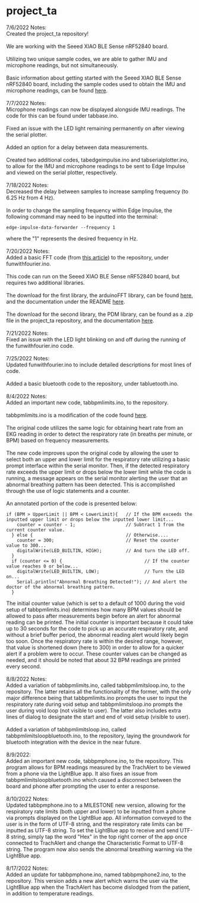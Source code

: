 # project_ta

7/6/2022 Notes: <br />
Created the project_ta repository!<br />
<br />
We are working with the Seeed XIAO BLE Sense nRF52840 board. <br />
<br />
Utilizing two unique sample codes, we are able to gather IMU and microphone readings, but not simultaneously. <br />
<br />
Basic information about getting started with the Seeed XIAO BLE Sense nRF52840 board, including the sample codes used to obtain the IMU and microphone readings, can be found [here](https://github.com/kevinwlu/iot/tree/master/lesson6/xiao). <br />
<br />
7/7/2022 Notes: <br />
Microphone readings can now be displayed alongside IMU readings. The code for this can be found under tabbase.ino. <br />
<br />
Fixed an issue with the LED light remaining permanently on after viewing the serial plotter. <br />
<br />
Added an option for a delay between data measurements. <br />
<br />
Created two additional codes, tabedgeimpulse.ino and tabserialplotter.ino, to allow for the IMU and microphone readings to be sent to Edge Impulse and viewed on the serial plotter, respectively. <br/>
<br />
7/18/2022 Notes: <br />
Decreased the delay between samples to increase sampling frequency (to 6.25 Hz from 4 Hz). <br />
<br />
In order to change the sampling frequency within Edge Impulse, the following command may need to be inputted into the terminal:
```
edge-impulse-data-forwarder --frequency 1
```
where the "1" represents the desired frequency in Hz. <br />
<br />
7/20/2022 Notes: <br />
Added a basic FFT code (from [this article](https://1littleendian.medium.com/the-late-night-tinkering-projects-10-fun-with-fourier-a72b358229b3)) to the repository, under funwithfourier.ino. <br/>
<br />
This code can run on the Seeed XIAO BLE Sense nRF52840 board, but requires two additional libraries. <br />
<br />
The download for the first library, the arduinoFFT library, can be found [here](https://www.arduino.cc/reference/en/libraries/arduinofft/), and the documentation under the README [here](https://github.com/kosme/arduinoFFT). <br />
<br />
The download for the second library, the PDM library, can be found as a .zip file in the project_ta repository, and the documentation [here](https://docs.arduino.cc/learn/built-in-libraries/pdm). <br />
<br />
7/21/2022 Notes: <br />
Fixed an issue with the LED light blinking on and off during the running of the funwithfourier.ino code. <br />
<br />
7/25/2022 Notes: <br />
Updated funwithfourier.ino to include detailed descriptions for most lines of code. <br />
<br />
Added a basic bluetooth code to the repository, under tabluetooth.ino. <br />
<br />
8/4/2022 Notes: <br />
Added an important new code, tabbpmlimits.ino, to the repository. <br />
<br />
tabbpmlimits.ino is a modification of the code found [here](https://github.com/oelsayed10/ArduinoFFT/blob/main/XiaoMicOriginal.ino). <br />
<br />
The original code utilizes the same logic for obtaining heart rate from an EKG reading in order to detect the respiratory rate (in breaths per minute, or BPM) based on frequency measurements. <br />
<br />
The new code improves upon the original code by allowing the user to select both an upper and lower limit for the respiratory rate utilizing a basic prompt interface within the serial monitor. Then, if the detected respiratory rate exceeds the upper limit or drops below the lower limit while the code is running, a message appears on the serial monitor alerting the user that an abnormal breathing pattern has been detected. This is accomplished through the use of logic statements and a counter. <br />
<br />
An annotated portion of the code is presented below:
```
if (BPM > UpperLimit || BPM < LowerLimit){   // If the BPM exceeds the inputted upper limit or drops below the inputted lower limit...
    counter = counter - 1;                   // Subtract 1 from the current counter value.
  } else {                                   // Otherwise....
    counter = 300;                           // Reset the counter value to 300...
    digitalWrite(LED_BUILTIN, HIGH);         // And turn the LED off.
  }
  if (counter <= 0) {                               // If the counter value reaches 0 or below...
    digitalWrite(LED_BUILTIN, LOW);                 // Turn the LED on...
    Serial.println("Abnormal Breathing Detected!"); // And alert the doctor of the abnormal breathing pattern.
  }
```
The initial counter value (which is set to a default of 1000 during the void setup of tabbpmlimits.ino) determines how many BPM values should be allowed to pass after measurements begin before an alert for abnormal reading can be printed. The initial counter is important because it could take up to 30 seconds for the code to pick up an accurate respiratory rate, and without a brief buffer period, the abnormal reading alert would likely begin too soon. Once the respiratory rate is within the desired range, however, that value is shortened down (here to 300) in order to allow for a quicker alert if a problem were to occur. These counter values can be changed as needed, and it should be noted that about 32 BPM readings are printed every second. <br />
<br />
8/8/2022 Notes: <br />
Added a variation of tabbpmlimits.ino, called tabbpmlimitsloop.ino, to the repository. The latter retains all the functionality of the former, with the only major difference being that tabbpmlimits.ino prompts the user to input the respiratory rate during void setup and tabbpmlimitsloop.ino prompts the user during void loop (not visible to user). The latter also includes extra lines of dialog to designate the start and end of void setup (visible to user). <br />
<br />
Added a variation of tabbpmlimitsloop.ino, called tabbpmlimitsloopbluetooth.ino, to the repository, laying the groundwork for bluetooth integration with the device in the near future. <br />
<br />
8/9/2022: <br />
Added an important new code, tabbpmphone.ino, to the repository. This program allows for BPM readings measured by the TrachAlert to be viewed from a phone via the LightBlue app. It also fixes an issue from tabbpmlimitsloopbluetooth.ino which caused a disconnect between the board and phone after prompting the user to enter a response. <br />
<br />
8/10/2022 Notes: <br />
Updated tabbpmphone.ino to a MILESTONE new version, allowing for the respiratory rate limits (both upper and lower) to be inputted from a phone via prompts displayed on the LightBlue app. All information conveyed to the user is in the form of UTF-8 string, and the respiratory rate limits can be inputted as UTF-8 string. To set the LightBlue app to receive and send UTF-8 string, simply tap the word "Hex" in the top right corner of the app once connected to TrachAlert and change the Characteristic Format to UTF-8 string. The program now also sends the abnormal breathing warning via the LightBlue app. <br />
<br />
8/17/2022 Notes: <br />
Added an update for tabbpmphone.ino, named tabbpmphone2.ino, to the repository. This version adds a new alert which warns the user via the LightBlue app when the TrachAlert has become dislodged from the patient, in addition to temperature readings. <br />
<br />
